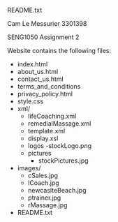 README.txt

Cam Le Messurier
3301398

SENG1050 Assignment 2

Website contains the following files:

- index.html
- about_us.html
- contact_us.html
- terms_and_conditions
- privacy_policy.html
- style.css
- xml/
  - lifeCoaching.xml
  - remedialMassage.xml
  - template.xml
  - display.xsl
  - logos
    -stockLogo.png
  - pictures
    - stockPictures.jpg
- images/
  - cSales.jpg
  - lCoach.jpg
  - newcaslteBeach.jpg
  - ptrainer.jpg
  - rMassage.jpg
- README.txt
